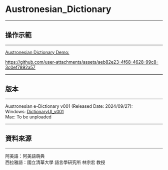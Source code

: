 # Austronesian_Dictionary
--- 
## 操作示範 
--- 
[Austronesian Dictionary Demo:](https://youtu.be/2CchK-HNKVs) 

https://github.com/user-attachments/assets/aeb82e23-4f68-4628-99c8-3c0ef7892a57 

--- 
## 版本
--- 
Austronesian e-Dictionary v001 (Released Date: 2024/09/27):  
Windows: [DictionaryUI_v001](https://drive.google.com/file/d/1hAOvMYth_hLFBQUuX6evmBrSu5CWCEsL/view?usp=sharing)  
Mac: To be unploaded  

--- 
## 資料來源
--- 
阿美語：阿美語萌典  
西拉雅語：國立清華大學 語言學研究所 林宗宏 教授 

